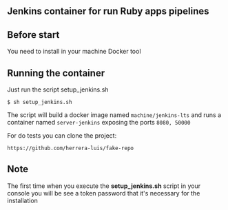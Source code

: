 

## Jenkins container for run Ruby apps pipelines

## Before start

You need to install in your machine Docker tool

## Running the container

Just run the script setup_jenkins.sh

`$ sh setup_jenkins.sh`

The script will build a docker image named `machine/jenkins-lts` and runs a container named `server-jenkins` exposing the ports `8080, 50000`

For do tests you can clone the project:

 `https://github.com/herrera-luis/fake-repo`
 
## Note
 
 The first time when you execute the **setup_jenkins.sh** script in your console you will be see a token password that it's necessary for the installation
